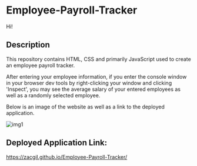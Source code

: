 # Employee-Payroll-Tracker
Hi!

## Description
This repository contains HTML, CSS and primarily JavaScript used to create an employee payroll tracker.

After entering your employee information, if you enter the console window in your browser dev tools by right-clicking your window and clicking 'Inspect', you may see the average salary of your entered employees as well as a randomly selected employee.

Below is an image of the website as well as a link to the deployed application.

![img1](https://github.com/ZACGIL/Employee-Payroll-Tracker/assets/30303489/94d9b26f-da1f-4e9b-9f7e-add8a0c336ca)

## Deployed Application Link:
https://zacgil.github.io/Employee-Payroll-Tracker/

